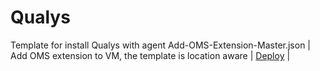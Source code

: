 # Qualys
Template for install Qualys with agent
Add-OMS-Extension-Master.json | Add OMS extension to VM, the template is location aware | <a href="https://portal.azure.com/#create/Microsoft.Template/uri/https%3A%2F%2Fgithub.com%2Fyudongkai%2FQualys%2FDeployAzureVM.jason" target="_blank">Deploy</a> |


